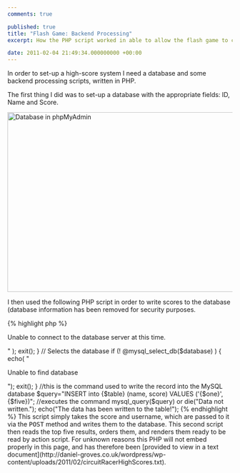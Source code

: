 ```yaml
---
comments: true

published: true
title: "Flash Game: Backend Processing"
excerpt: How the PHP script worked in able to allow the flash game to communicate with an external high-scores database. 

date: 2011-02-04 21:49:34.000000000 +00:00
---
```

In order to set-up a high-score system I need a database and some backend processing scripts, written in PHP.  

The first thing I did was to set-up a database with the appropriate fields: ID, Name and Score.

<img src="http://daniel-groves.co.uk/wordpress/wp-content/uploads/2011/02/Screen-shot-2011-02-04-at-20.36.00-550x403.png" alt="Database in phpMyAdmin" title="Database in phpMyAdmin" width="550" height="403" class="size-large wp-image-362" />

I then used the following PHP script in order to write scores to the database (database information has been removed for security purposes.  

{% highlight php %}
<?php
  ////////////////// modify this information ///////////////////////
  $host = "localhost"; //hostname is usually localhost by default
  $user = ""; //insert the name of the user here
  $pass = "";  //insert the password here
  $database = "";  //insert name of database wherein table was exported
  $table = "";  //insert the name of the table
  ///////////////////////////////////////////////////////////////////////
 
  //stores the URLvariables into variables that php can use
  $one = $_POST['yourname']; 
  $five = $_POST['yourscore'];

  echo($one);
  echo($five);
 
    // Connects to the database server
    $dbcnx = @mysql_connect($host, $user, $pass);
    if (!$dbcnx) {
      echo( "<p>Unable to connect to the database server at this time.</p>" );
      exit();
    }
 
    // Selects the database
    if (! @mysql_select_db($database) ) {
      echo( "<p>Unable to find database</p>");
      exit();
    }
 
  //this is the command used to write the record into the MySQL database
  $query="INSERT into {$table} (name, score) VALUES ('{$one}',{$five})";   
 
  //executes the command
  mysql_query($query) or die("Data not written.");
  echo("The data has been written to the table!");
{% endhighlight %}

This script simply takes the score and username, which are passed to it via the <tt>POST</tt> method and writes them to the database.  

This second script then reads the top five results, orders them, and renders them ready to be read by action script.  For unknown reasons this PHP will not embed properly in this page, and has therefore been [provided to view in a text document](http://daniel-groves.co.uk/wordpress/wp-content/uploads/2011/02/circuitRacerHighScores.txt).  
